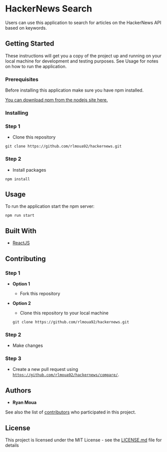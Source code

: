 # HackerNews Search

Users can use this application to search for articles on the HackerNews API based on keywords.

## Getting Started

These instructions will get you a copy of the project up and running on your local machine for development and testing purposes. See Usage for notes on how to run the application.

### Prerequisites

Before installing this application make sure you have npm installed.

[You can download npm from the nodejs site here.](https://nodejs.org/en/download/)

### Installing

### Step 1

- Clone this repository

```
git clone https://github.com/rlmoua92/hackernews.git
```

### Step 2

- Install packages

```npm install```

## Usage

To run the application start the npm server:

```
npm run start
```

## Built With

* [ReactJS](https://reactjs.org)

## Contributing

### Step 1

- **Option 1**
    - Fork this repository

- **Option 2**
    - Clone this repository to your local machine
    ```
    git clone https://github.com/rlmoua92/hackernews.git
    ```

### Step 2

- Make changes

### Step 3

- Create a new pull request using <a href="https://github.com/rlmoua92/hackernews/compare/" target="_blank">`https://github.com/rlmoua92/hackernews/compare/`</a>.

## Authors

* **Ryan Moua**

See also the list of [contributors](https://github.com/rlmoua92/hackernews/contributors) who participated in this project.

## License

This project is licensed under the MIT License - see the [LICENSE.md](LICENSE.md) file for details